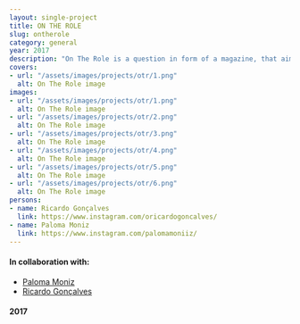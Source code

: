 ```yaml
---
layout: single-project
title: ON THE ROLE
slug: ontherole
category: general
year: 2017
description: "On The Role is a question in form of a magazine, that aims to provoque discussion around the role of men in feminist day to day struggles. With the more recent growth of the feminist movement it is mandatory that all individuals should consider it as well as be considered by it. Achieving through this, emancipation of all human beings."
covers:
- url: "/assets/images/projects/otr/1.png"
  alt: On The Role image
images:
- url: "/assets/images/projects/otr/1.png"
  alt: On The Role image
- url: "/assets/images/projects/otr/2.png"
  alt: On The Role image
- url: "/assets/images/projects/otr/3.png"
  alt: On The Role image
- url: "/assets/images/projects/otr/4.png"
  alt: On The Role image
- url: "/assets/images/projects/otr/5.png"
  alt: On The Role image
- url: "/assets/images/projects/otr/6.png"
  alt: On The Role image
persons:
- name: Ricardo Gonçalves
  link: https://www.instagram.com/oricardogoncalves/
- name: Paloma Moniz
  link: https://www.instagram.com/palomamoniiz/
---
```

<footer>
    <h4>In collaboration with:</h4>
    <ul>
        <li><a href="https://www.instagram.com/oricardogoncalves/" target="_blank">Paloma Moniz</a></li><li><a href="https://www.instagram.com/palomamoniiz/" target="_blank">Ricardo Gonçalves</a></li>
    </ul>
    <h4>2017</h4>
</footer>